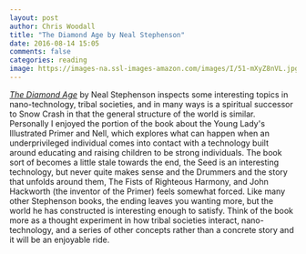 ```yaml
---
layout: post
author: Chris Woodall
title: "The Diamond Age by Neal Stephenson"
date: 2016-08-14 15:05
comments: false
categories: reading
image: https://images-na.ssl-images-amazon.com/images/I/51-mXyZ8nVL.jpg
---
```


[*The Diamond Age*](http://amzn.to/2eS6Bcr) by Neal Stephenson inspects some interesting topics in nano-technology,
tribal societies, and in many ways is a spiritual successor to Snow Crash in that the
general structure of the world is similar. Personally I enjoyed the portion of the book
about the Young Lady's Illustrated Primer and Nell, which explores what can happen
when an underprivileged individual comes into contact with a technology built around
educating and raising children to be strong individuals. The book sort of becomes a little
stale towards the end, the Seed is an interesting technology, but never quite makes sense
and the Drummers and the story that unfolds around them, The Fists of Righteous Harmony,
and John Hackworth (the inventor of the Primer) feels somewhat forced. Like many other
Stephenson books, the ending leaves you wanting more, but the world he has constructed is
interesting enough to satisfy. Think of the book more as a thought experiment in how
tribal societies interact, nano-technology, and a series of other concepts rather than
a concrete story and it will be an enjoyable ride.

